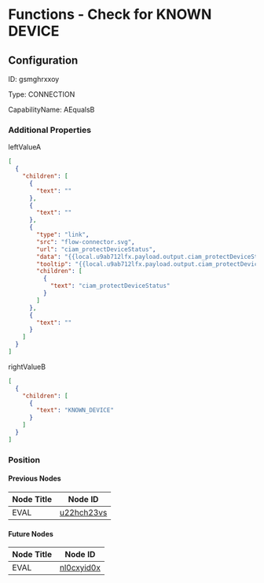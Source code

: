 # Functions - Check for KNOWN DEVICE
## Configuration
ID:  gsmghrxxoy

Type: CONNECTION 

CapabilityName: AEqualsB






### Additional Properties
leftValueA
```json 
[
  {
    "children": [
      {
        "text": ""
      },
      {
        "text": ""
      },
      {
        "type": "link",
        "src": "flow-connector.svg",
        "url": "ciam_protectDeviceStatus",
        "data": "{{local.u9ab712lfx.payload.output.ciam_protectDeviceStatus}}",
        "tooltip": "{{local.u9ab712lfx.payload.output.ciam_protectDeviceStatus}}",
        "children": [
          {
            "text": "ciam_protectDeviceStatus"
          }
        ]
      },
      {
        "text": ""
      }
    ]
  }
]
```


rightValueB
```json 
[
  {
    "children": [
      {
        "text": "KNOWN_DEVICE"
      }
    ]
  }
]
```





### Position

#### Previous Nodes
| Node Title | Node ID |
| :------------- | ------------ |
| EVAL | [u22hch23vs](./u22hch23vs.md) | 
 
 #### Future Nodes
| Node Title | Node ID |
| :------------- | ------------ |
| EVAL |[nl0cxyid0x](./nl0cxyid0x.md) | 